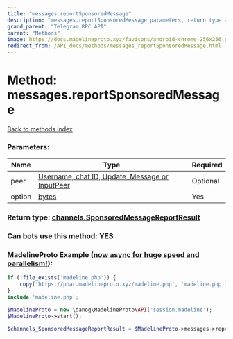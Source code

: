 ```yaml
---
title: "messages.reportSponsoredMessage"
description: "messages.reportSponsoredMessage parameters, return type and example"
grand_parent: "Telegram RPC API"
parent: "Methods"
image: https://docs.madelineproto.xyz/favicons/android-chrome-256x256.png
redirect_from: /API_docs/methods/messages_reportSponsoredMessage.html
---
```

# Method: messages.reportSponsoredMessage
[Back to methods index](index.html)



### Parameters:

| Name     |    Type       | Required |
|----------|---------------|----------|
|peer|[Username, chat ID, Update, Message or InputPeer](/API_docs/types/InputPeer.html) | Optional|
|option|[bytes](/API_docs/types/bytes.html) | Yes|


### Return type: [channels.SponsoredMessageReportResult](/API_docs/types/channels.SponsoredMessageReportResult.html)

### Can bots use this method: **YES**


### MadelineProto Example ([now async for huge speed and parallelism!](https://docs.madelineproto.xyz/docs/ASYNC.html)):


```php
if (!file_exists('madeline.php')) {
    copy('https://phar.madelineproto.xyz/madeline.php', 'madeline.php');
}
include 'madeline.php';

$MadelineProto = new \danog\MadelineProto\API('session.madeline');
$MadelineProto->start();

$channels_SponsoredMessageReportResult = $MadelineProto->messages->reportSponsoredMessage(peer: $InputPeer, option: 'bytes', );
```

